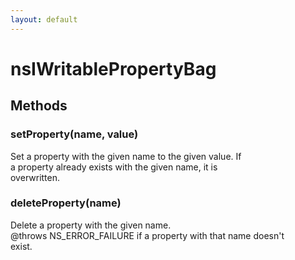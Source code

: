 ```yaml
---
layout: default
---
```


# nsIWritablePropertyBag #

## Methods ##

### setProperty(name, value) ###
  
Set a property with the given name to the given value.  If  
a property already exists with the given name, it is  
overwritten.  
  

### deleteProperty(name) ###
  
Delete a property with the given name.  
@throws NS_ERROR_FAILURE if a property with that name doesn't  
exist.  
  
